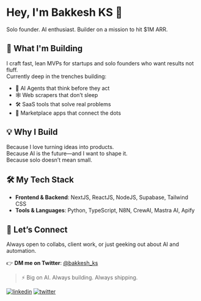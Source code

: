 # Hey, I'm Bakkesh KS 👋  
Solo founder. AI enthusiast. Builder on a mission to hit $1M ARR.

## 🚀 What I'm Building
I craft fast, lean MVPs for startups and solo founders who want results not fluff.  
Currently deep in the trenches building:

- 🧠 AI Agents that think before they act  
- 🕸️ Web scrapers that don’t sleep  
- 🛠️ SaaS tools that solve real problems  
- 🏪 Marketplace apps that connect the dots

## 💡 Why I Build
Because I love turning ideas into products.  
Because AI is the future—and I want to shape it.  
Because solo doesn’t mean small.


## 🛠️ My Tech Stack

- **Frontend & Backend**: NextJS, ReactJS, NodeJS, Supabase, Tailwind CSS  
- **Tools & Languages**: Python, TypeScript, N8N, CrewAI, Mastra AI, Apify   

## 📩 Let’s Connect

Always open to collabs, client work, or just geeking out about AI and automation.

👉 **DM me on Twitter**: [@bakkesh_ks](https://twitter.com/bakkesh_ks)


> ⚡ Big on AI. Always building. Always shipping.


[![linkedin](https://img.shields.io/badge/linkedin-0A66C2?style=for-the-badge&logo=linkedin&logoColor=white)](https://www.linkedin.com/in/bakkeshks/) 
[![twitter](https://img.shields.io/badge/twitter-1DA1F2?style=for-the-badge&logo=twitter&logoColor=white)](https://twitter.com/bakkesh_ks/)

